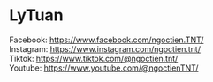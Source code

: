 # LyTuan
Facebook: https://www.facebook.com/ngoctien.TNT/ \
Instagram: https://www.instagram.com/ngoctien.tnt/ \
Tiktok: https://www.tiktok.com/@ngoctien.tnt/ \
Youtube: https://www.youtube.com/@ngoctienTNT/ 
